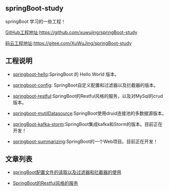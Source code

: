 ## springBoot-study
springBoot 学习的一些工程！

[
GitHub工程地址](https://github.com/xuwujing/springBoot-study):https://github.com/xuwujing/springBoot-study

[码云工程地址](https://gitee.com/XuWuJing/springBoot-study):https://gitee.com/XuWuJing/springBoot-study
## 工程说明


- [springboot-hello](https://github.com/xuwujing/springBoot-study/tree/master/springboot-mutil-datasource):SpringBoot 的 Hello World 版本。

- [springboot-config](https://github.com/xuwujing/springBoot-study/tree/master/springboot-config): SpringBoot自定义配置和过滤器以及拦截器的版本。
- [springboot-restful](https://github.com/xuwujing/springBoot-study/tree/master/springboot-restful):SpringBoot的Restful风格的服务，以及对MySql的crud版本。
- [springboot-mutilDatasource](https://github.com/xuwujing/springBoot-study/tree/master/springboot-mutilDatasource):SpringBoot使用druid连接池的多数据源版本。
- [springBoot-kafka-storm](https://github.com/xuwujing/springBoot-study/tree/master/springBoot-kafka-storm):SpringBoot集成kafka和Storm的版本。目前正在开发！
- [springboot-summarizing](https://github.com/xuwujing/springBoot-study/tree/master/springboot-summarizing):SpringBoot的一个Web项目。目前正在开发！

## 文章列表


- [springBoot配置文件的读取以及过滤器和拦截器的使用 ](http://blog.csdn.net/qazwsxpcm/article/details/79405554)

- [SpringBoot的Restful风格的服务](http://blog.csdn.net/qazwsxpcm/article/details/79028689)